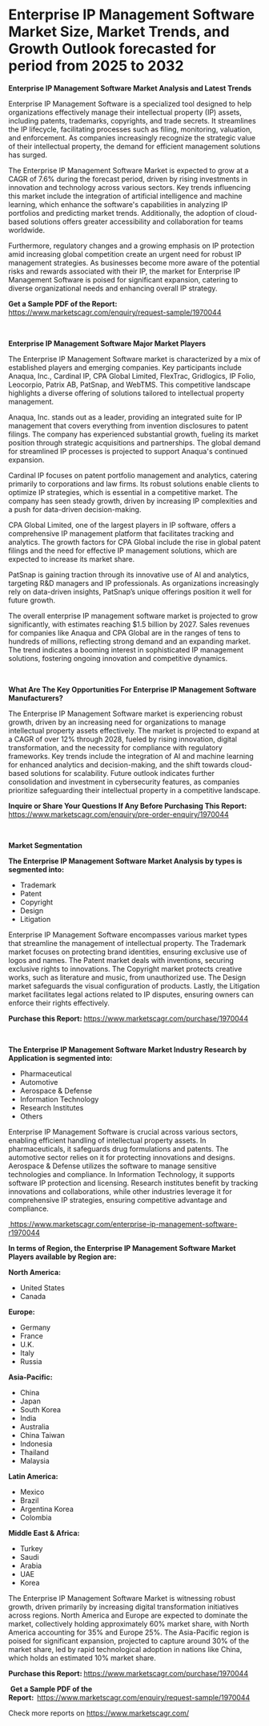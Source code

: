 <p><h1>Enterprise IP Management Software Market Size, Market Trends, and Growth Outlook forecasted for period from 2025 to 2032</h1></p><p><strong>Enterprise IP Management Software Market Analysis and Latest Trends</strong></p>
<p><p>Enterprise IP Management Software is a specialized tool designed to help organizations effectively manage their intellectual property (IP) assets, including patents, trademarks, copyrights, and trade secrets. It streamlines the IP lifecycle, facilitating processes such as filing, monitoring, valuation, and enforcement. As companies increasingly recognize the strategic value of their intellectual property, the demand for efficient management solutions has surged.</p><p>The Enterprise IP Management Software Market is expected to grow at a CAGR of 7.6% during the forecast period, driven by rising investments in innovation and technology across various sectors. Key trends influencing this market include the integration of artificial intelligence and machine learning, which enhance the software's capabilities in analyzing IP portfolios and predicting market trends. Additionally, the adoption of cloud-based solutions offers greater accessibility and collaboration for teams worldwide. </p><p>Furthermore, regulatory changes and a growing emphasis on IP protection amid increasing global competition create an urgent need for robust IP management strategies. As businesses become more aware of the potential risks and rewards associated with their IP, the market for Enterprise IP Management Software is poised for significant expansion, catering to diverse organizational needs and enhancing overall IP strategy.</p></p>
<p><strong>Get a Sample PDF of the Report:&nbsp;</strong> <a href="https://www.marketscagr.com/enquiry/request-sample/1970044?utm_campaign=3352&utm_medium=2&utm_source=Github&utm_content=ia&utm_term=09032025&utm_id=enterprise-ip-management-software">https://www.marketscagr.com/enquiry/request-sample/1970044</a></p>
<p>&nbsp;</p>
<p><strong>Enterprise IP Management Software Major Market Players</strong></p>
<p><p>The Enterprise IP Management Software market is characterized by a mix of established players and emerging companies. Key participants include Anaqua, Inc., Cardinal IP, CPA Global Limited, FlexTrac, Gridlogics, IP Folio, Leocorpio, Patrix AB, PatSnap, and WebTMS. This competitive landscape highlights a diverse offering of solutions tailored to intellectual property management.</p><p>Anaqua, Inc. stands out as a leader, providing an integrated suite for IP management that covers everything from invention disclosures to patent filings. The company has experienced substantial growth, fueling its market position through strategic acquisitions and partnerships. The global demand for streamlined IP processes is projected to support Anaqua's continued expansion.</p><p>Cardinal IP focuses on patent portfolio management and analytics, catering primarily to corporations and law firms. Its robust solutions enable clients to optimize IP strategies, which is essential in a competitive market. The company has seen steady growth, driven by increasing IP complexities and a push for data-driven decision-making.</p><p>CPA Global Limited, one of the largest players in IP software, offers a comprehensive IP management platform that facilitates tracking and analytics. The growth factors for CPA Global include the rise in global patent filings and the need for effective IP management solutions, which are expected to increase its market share.</p><p>PatSnap is gaining traction through its innovative use of AI and analytics, targeting R&D managers and IP professionals. As organizations increasingly rely on data-driven insights, PatSnap’s unique offerings position it well for future growth.</p><p>The overall enterprise IP management software market is projected to grow significantly, with estimates reaching $1.5 billion by 2027. Sales revenues for companies like Anaqua and CPA Global are in the ranges of tens to hundreds of millions, reflecting strong demand and an expanding market. The trend indicates a booming interest in sophisticated IP management solutions, fostering ongoing innovation and competitive dynamics.</p></p>
<p>&nbsp;</p>
<p><strong>What Are The Key Opportunities For Enterprise IP Management Software Manufacturers?</strong></p>
<p><p>The Enterprise IP Management Software market is experiencing robust growth, driven by an increasing need for organizations to manage intellectual property assets effectively. The market is projected to expand at a CAGR of over 12% through 2028, fueled by rising innovation, digital transformation, and the necessity for compliance with regulatory frameworks. Key trends include the integration of AI and machine learning for enhanced analytics and decision-making, and the shift towards cloud-based solutions for scalability. Future outlook indicates further consolidation and investment in cybersecurity features, as companies prioritize safeguarding their intellectual property in a competitive landscape.</p></p>
<p><strong>Inquire or Share Your Questions If Any Before Purchasing This Report:</strong> <a href="https://www.marketscagr.com/enquiry/pre-order-enquiry/1970044?utm_campaign=3352&utm_medium=2&utm_source=Github&utm_content=ia&utm_term=09032025&utm_id=enterprise-ip-management-software">https://www.marketscagr.com/enquiry/pre-order-enquiry/1970044</a></p>
<p>&nbsp;</p>
<p><strong>Market Segmentation</strong></p>
<p><strong>The Enterprise IP Management Software Market Analysis by types is segmented into:</strong></p>
<p><ul><li>Trademark</li><li>Patent</li><li>Copyright</li><li>Design</li><li>Litigation</li></ul></p>
<p><p>Enterprise IP Management Software encompasses various market types that streamline the management of intellectual property. The Trademark market focuses on protecting brand identities, ensuring exclusive use of logos and names. The Patent market deals with inventions, securing exclusive rights to innovations. The Copyright market protects creative works, such as literature and music, from unauthorized use. The Design market safeguards the visual configuration of products. Lastly, the Litigation market facilitates legal actions related to IP disputes, ensuring owners can enforce their rights effectively.</p></p>
<p><strong>Purchase this Report:&nbsp;</strong><a href="https://www.marketscagr.com/purchase/1970044?utm_campaign=3352&utm_medium=2&utm_source=Github&utm_content=ia&utm_term=09032025&utm_id=enterprise-ip-management-software">https://www.marketscagr.com/purchase/1970044</a></p>
<p>&nbsp;</p>
<p><strong>The Enterprise IP Management Software Market Industry Research by Application is segmented into:</strong></p>
<p><ul><li>Pharmaceutical</li><li>Automotive</li><li>Aerospace & Defense</li><li>Information Technology</li><li>Research Institutes</li><li>Others</li></ul></p>
<p><p>Enterprise IP Management Software is crucial across various sectors, enabling efficient handling of intellectual property assets. In pharmaceuticals, it safeguards drug formulations and patents. The automotive sector relies on it for protecting innovations and designs. Aerospace & Defense utilizes the software to manage sensitive technologies and compliance. In Information Technology, it supports software IP protection and licensing. Research institutes benefit by tracking innovations and collaborations, while other industries leverage it for comprehensive IP strategies, ensuring competitive advantage and compliance.</p></p>
<p><a href="https://www.marketscagr.com/enterprise-ip-management-software-r1970044?utm_campaign=3352&utm_medium=2&utm_source=Github&utm_content=ia&utm_term=09032025&utm_id=enterprise-ip-management-software">&nbsp;https://www.marketscagr.com/enterprise-ip-management-software-r1970044</a></p>
<p><strong>In terms of Region, the Enterprise IP Management Software Market Players available by Region are:</strong></p>
<p>
    <p> <strong> North America: </strong>
        <ul>
            <li>United States</li>
            <li>Canada</li>
        </ul>
        </p> 
    <p> <strong> Europe: </strong>
        <ul>
            <li>Germany</li>
            <li>France</li>
            <li>U.K.</li>
            <li>Italy</li>
            <li>Russia</li>
        </ul>
        </p> 
    <p> <strong> Asia-Pacific: </strong>
        <ul>
            <li>China</li>
            <li>Japan</li>
            <li>South Korea</li>
            <li>India</li>
            <li>Australia</li>
            <li>China Taiwan</li>
            <li>Indonesia</li>
            <li>Thailand</li>
            <li>Malaysia</li>
        </ul>
        </p> 
    <p> <strong> Latin America: </strong>
        <ul>
            <li>Mexico</li>
            <li>Brazil</li>
            <li>Argentina Korea</li>
            <li>Colombia</li>
        </ul>
        </p> 
    <p> <strong> Middle East & Africa: </strong>
        <ul>
            <li>Turkey</li>
            <li>Saudi</li>
            <li>Arabia</li>
            <li>UAE</li>
            <li>Korea</li>
        </ul>
    </p>
    </p>
<p><p>The Enterprise IP Management Software Market is witnessing robust growth, driven primarily by increasing digital transformation initiatives across regions. North America and Europe are expected to dominate the market, collectively holding approximately 60% market share, with North America accounting for 35% and Europe 25%. The Asia-Pacific region is poised for significant expansion, projected to capture around 30% of the market share, led by rapid technological adoption in nations like China, which holds an estimated 10% market share.</p></p>
<p><strong>Purchase this Report: </strong><a href="https://www.marketscagr.com/purchase/1970044?utm_campaign=3352&utm_medium=2&utm_source=Github&utm_content=ia&utm_term=09032025&utm_id=enterprise-ip-management-software">https://www.marketscagr.com/purchase/1970044</a></p>
<p>&nbsp;<strong>Get a Sample PDF of the Report:&nbsp;&nbsp;</strong><a href="https://www.marketscagr.com/enquiry/request-sample/1970044?utm_campaign=3352&utm_medium=2&utm_source=Github&utm_content=ia&utm_term=09032025&utm_id=enterprise-ip-management-software">https://www.marketscagr.com/enquiry/request-sample/1970044</a></p>
<p><strong></strong></p>
<p>Check more reports on <a href="https://www.marketscagr.com/?utm_campaign=3352&utm_medium=2&utm_source=Github&utm_content=ia&utm_term=09032025&utm_id=enterprise-ip-management-software">https://www.marketscagr.com/</a></p>
